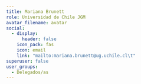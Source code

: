 ```yaml
---
title: Mariana Brunett
role: Universidad de Chile JGM
avatar_filename: avatar
social:
  - display:
      header: false
    icon_pack: fas
    icon: email
    link: "mailto:mariana.brunett@ug.uchile.cl\t"
superuser: false
user_groups:
  - Delegados/as
---
```

